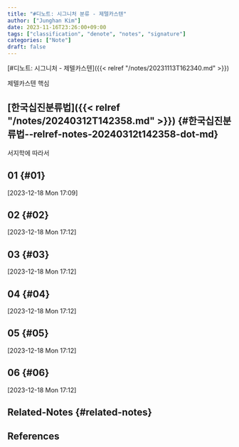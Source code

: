 ```yaml
---
title: "#디노트: 시그니처 분류 - 제텔카스텐"
author: ["Junghan Kim"]
date: 2023-11-16T23:26:00+09:00
tags: ["classification", "denote", "notes", "signature"]
categories: ["Note"]
draft: false
---
```


[#디노트: 시그니처 - 제텔카스텐]({{< relref "/notes/20231113T162340.md" >}})

제텔카스텐 핵심


## [한국십진분류법]({{< relref "/notes/20240312T142358.md" >}}) {#한국십진분류법--relref-notes-20240312t142358-dot-md}

서지학에 따라서


## 01 {#01}

<span class="timestamp-wrapper"><span class="timestamp">[2023-12-18 Mon 17:09]</span></span>


## 02 {#02}

<span class="timestamp-wrapper"><span class="timestamp">[2023-12-18 Mon 17:12]</span></span>


## 03 {#03}

<span class="timestamp-wrapper"><span class="timestamp">[2023-12-18 Mon 17:12]</span></span>


## 04 {#04}

<span class="timestamp-wrapper"><span class="timestamp">[2023-12-18 Mon 17:12]</span></span>


## 05 {#05}

<span class="timestamp-wrapper"><span class="timestamp">[2023-12-18 Mon 17:12]</span></span>


## 06 {#06}

<span class="timestamp-wrapper"><span class="timestamp">[2023-12-18 Mon 17:12]</span></span>


## Related-Notes {#related-notes}

## References

<style>.csl-entry{text-indent: -1.5em; margin-left: 1.5em;}</style><div class="csl-bib-body">
</div>
